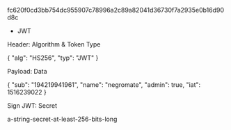 fc620f0cd3bb754dc955907c78996a2c89a82041d36730f7a2935e0b16d90d8c

- JWT

 Header: Algorithm & Token Type

{
  "alg": "HS256",
  "typ": "JWT"
}

Payload: Data

 {
  "sub": "194219941961",
  "name": "negromate",
  "admin": true,
  "iat": 1516239022
}

Sign JWT: Secret

a-string-secret-at-least-256-bits-long